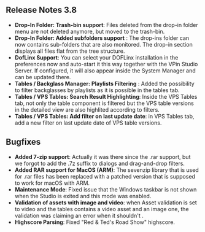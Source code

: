 ## Release Notes 3.8

- **Drop-In Folder: Trash-bin support**: Files deleted from the drop-in folder menu are not deleted anymore, but moved to the trash-bin.
- **Drop-In Folder: Added subfolders support** : The drop-ins folder can now contains sub-folders that are also monitored. The drop-in section displays all files flat from the tree structure.
- **DofLinx Support**: You can select your DOFLinx installation in the preferences now and auto-start it this way together with the VPin Studio Server. If configured, it will also appear inside the System Manager and can be updated there.
- **Tables / Backglass Manager: Playlists Filtering** : Added the possibility to filter backglasses by playlists as it is possible in the tables tab.
- **Tables / VPS Tables: Search Result Highlighting**: Inside the VPS Tables tab, not only the table component is filtered but the VPS table versions in the detailed view are also highlited according to filters.
- **Tables / VPS Tables: Add filter on last update date**: in VPS Tables tab, add a new filter on last update date of VPS table versions.

## Bugfixes

- **Added 7-zip support**: Actually it was there since the .rar support, but we forgot to add the .7z suffix to dialogs and drag-and-drop filters.
- **Added RAR support for MacOS (ARM)**: The sevenzip library that is used for .rar files has been replaced with a patched version that is supposed to work for macOS with ARM.
- **Maintenance Mode**: Fixed issue that the Windows taskbar is not shown when the Studio is exited and this mode was enabled. 
- **Validation of assets with image and video**: when Asset validation is set to video and the tables contains a video asset and an  image one, the validation was claiming an error when it shouldn't .
- **Highscore Parsing**: Fixed "Red & Ted's Road Show" highscore.

  
